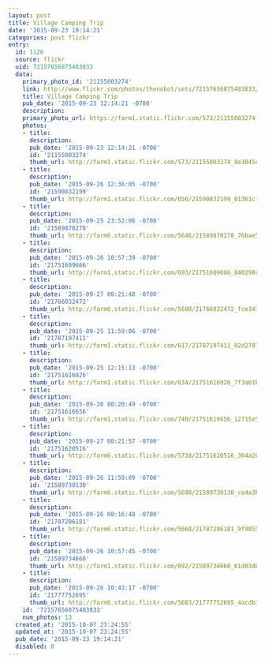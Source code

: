 ```yaml
---
layout: post
title: Village Camping Trip
date: '2015-09-23 19:14:21'
categories: post flickr
entry:
  id: 1126
  source: flickr
  uid: 72157656875483833
  data:
    primary_photo_id: '21155003274'
    link: http://www.flickr.com/photos/thenobot/sets/72157656875483833/
    title: Village Camping Trip
    pub_date: '2015-09-23 12:14:21 -0700'
    description: 
    primary_photo_url: https://farm1.static.flickr.com/573/21155003274_8e3845e809_m.jpg
    photos:
    - title: 
      description: 
      pub_date: '2015-09-23 12:14:21 -0700'
      id: '21155003274'
      thumb_url: http://farm1.static.flickr.com/573/21155003274_8e3845e809_s.jpg
    - title: 
      description: 
      pub_date: '2015-09-26 12:36:05 -0700'
      id: '21590832199'
      thumb_url: http://farm1.static.flickr.com/656/21590832199_01361c72d6_s.jpg
    - title: 
      description: 
      pub_date: '2015-09-25 23:52:06 -0700'
      id: '21589870278'
      thumb_url: http://farm6.static.flickr.com/5646/21589870278_76bae5b9a3_s.jpg
    - title: 
      description: 
      pub_date: '2015-09-26 10:57:39 -0700'
      id: '21751609666'
      thumb_url: http://farm1.static.flickr.com/693/21751609666_840298c73d_s.jpg
    - title: 
      description: 
      pub_date: '2015-09-27 00:21:48 -0700'
      id: '21766032472'
      thumb_url: http://farm6.static.flickr.com/5688/21766032472_fce34392e2_s.jpg
    - title: 
      description: 
      pub_date: '2015-09-25 11:59:06 -0700'
      id: '21787197411'
      thumb_url: http://farm1.static.flickr.com/617/21787197411_02d278752b_s.jpg
    - title: 
      description: 
      pub_date: '2015-09-25 12:15:13 -0700'
      id: '21751616026'
      thumb_url: http://farm1.static.flickr.com/634/21751616026_7f3a61b8b8_s.jpg
    - title: 
      description: 
      pub_date: '2015-09-26 08:20:49 -0700'
      id: '21751616656'
      thumb_url: http://farm1.static.flickr.com/740/21751616656_12715e5c1c_s.jpg
    - title: 
      description: 
      pub_date: '2015-09-27 00:21:57 -0700'
      id: '21751620516'
      thumb_url: http://farm6.static.flickr.com/5738/21751620516_364a2052ac_s.jpg
    - title: 
      description: 
      pub_date: '2015-09-26 11:59:09 -0700'
      id: '21589730130'
      thumb_url: http://farm6.static.flickr.com/5698/21589730130_ce4a3b4462_s.jpg
    - title: 
      description: 
      pub_date: '2015-09-26 08:16:48 -0700'
      id: '21787206181'
      thumb_url: http://farm6.static.flickr.com/5668/21787206181_9f98557494_s.jpg
    - title: 
      description: 
      pub_date: '2015-09-26 10:57:45 -0700'
      id: '21589734660'
      thumb_url: http://farm1.static.flickr.com/692/21589734660_61d034b656_s.jpg
    - title: 
      description: 
      pub_date: '2015-09-26 10:43:17 -0700'
      id: '21777752695'
      thumb_url: http://farm6.static.flickr.com/5683/21777752695_4acdb14209_s.jpg
    id: '72157656875483833'
    num_photos: 13
  created_at: '2015-10-07 23:24:55'
  updated_at: '2015-10-07 23:24:55'
  pub_date: '2015-09-23 19:14:21'
  disabled: 0
---
```

